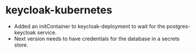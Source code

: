 # keycloak-kubernetes

- Added an initContainer to keycloak-deployment to wait for 
the postgres-keycloak service.
- Next version needs to have credentials for the database in a secrets store.